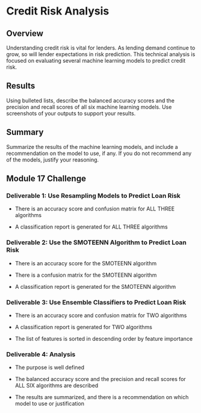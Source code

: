 # Credit Risk Analysis

## Overview

Understanding credit risk is vital for lenders. As lending demand continue to grow, so will lender expectations in risk prediction. This technical analysis is focused on evaluating several machine learning models to predict credit risk. 

## Results

Using bulleted lists, describe the balanced accuracy scores and the precision and recall scores of all six machine learning models. Use screenshots of your outputs to support your results.

## Summary

Summarize the results of the machine learning models, and include a recommendation on the model to use, if any. If you do not recommend any of the models, justify your reasoning.

## Module 17 Challenge

### Deliverable 1: Use Resampling Models to Predict Loan Risk

 - There is an accuracy score and confusion matrix for ALL THREE algorithms

 - A classification report is generated for ALL THREE algorithms

### Deliverable 2: Use the SMOTEENN Algorithm to Predict Loan Risk

 - There is an accuracy score for the SMOTEENN algorithm

 - There is a confusion matrix for the SMOTEENN algorithm

 - A classification report is generated for the SMOTEENN algorithm

### Deliverable 3: Use Ensemble Classifiers to Predict Loan Risk

 - There is an accuracy score and confusion matrix for TWO algorithms

 - A classification report is generated for TWO algorithms

 - The list of features is sorted in descending order by feature importance

### Deliverable 4: Analysis

 - The purpose is well defined

 - The balanced accuracy score and the precision and recall scores for ALL SIX algorithms are described

 - The results are summarized, and there is a recommendation on which model to use or justification
